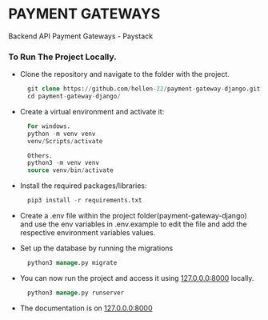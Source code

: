 # PAYMENT GATEWAYS
Backend API Payment Gateways - Paystack

### To Run The Project Locally.
- Clone the repository and navigate to the folder with the project.
  ```sql
    git clone https://github.com/hellen-22/payment-gateway-django.git
    cd payment-gateway-django/
  ```
- Create a virtual environment and activate it:
  ```sql
    For windows.
    python -m venv venv
    venv/Scripts/activate

    Others.
    python3 -m venv venv
    source venv/bin/activate
  ```
- Install the required packages/libraries:
  ```sql
    pip3 install -r requirements.txt
  ```
- Create a .env file within the project folder(payment-gateway-django) and use the env variables in .env.example to edit the file and add the respective environment variables values.

- Set up the database by running the migrations
  ```sql
    python3 manage.py migrate
  ```
- You can now run the project and access it using [127.0.0.0:8000](http://127.0.0.1:8000/) locally.
  ```sql
    python3 manage.py runserver
  ```
- The documentation is on [127.0.0.0:8000](http://127.0.0.1:8000/)
